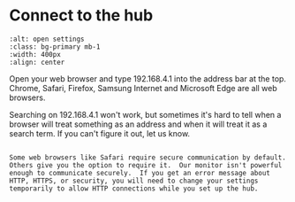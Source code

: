 # Connect to the hub


```{image} connect-to-hub.png
:alt: open settings
:class: bg-primary mb-1
:width: 400px
:align: center
```

Open your web browser and type 192.168.4.1 into the address bar at the top.  Chrome, Safari, Firefox, Samsung Internet and Microsoft Edge are all web browsers.

Searching on 192.168.4.1 won't work, but sometimes it's hard to tell when a browser will treat something as an address and when it will treat it as a search term. If you can't figure it out, let us know. 

```{admonition} Common error message

Some web browsers like Safari require secure communication by default.  Others give you the option to require it.  Our monitor isn't powerful enough to communicate securely.  If you get an error message about HTTP, HTTPS, or security, you will need to change your settings temporarily to allow HTTP connections while you set up the hub.  

``` 

